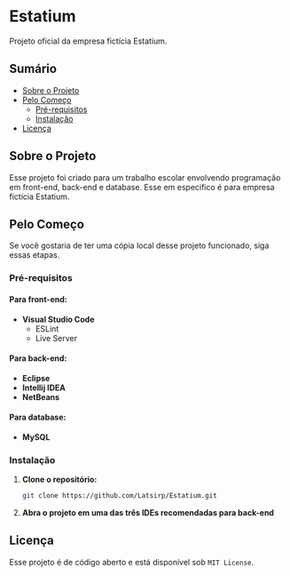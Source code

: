 # **Estatium**

Projeto oficial da empresa fictícia Estatium.

## **Sumário**

- [Sobre o Projeto](#sobre-o-projeto)
- [Pelo Começo](#pelo-começo)
  - [Pré-requisitos](#pré-requisitos)
  - [Instalação](#instalação)
- [Licença](#licença)

## **Sobre o Projeto**

Esse projeto foi criado para um trabalho escolar envolvendo programação em front-end, back-end e database. Esse em especifico é para empresa fictícia Estatium.

## **Pelo Começo**

Se você gostaria de ter uma cópia local desse projeto funcionado, siga essas etapas.

### **Pré-requisitos**

#### Para front-end:

- **Visual Studio Code**
  - ESLint
  - Live Server

#### Para back-end:

- **Eclipse**
- **Intellij IDEA**
- **NetBeans**

#### Para database:

- **MySQL**

### **Instalação**

1. **Clone o repositório:**

   ```sh
   git clone https://github.com/Latsirp/Estatium.git
   ```

2. **Abra o projeto em uma das três IDEs recomendadas para back-end**

## **Licença**

Esse projeto é de código aberto e está disponível sob `MIT License`.
